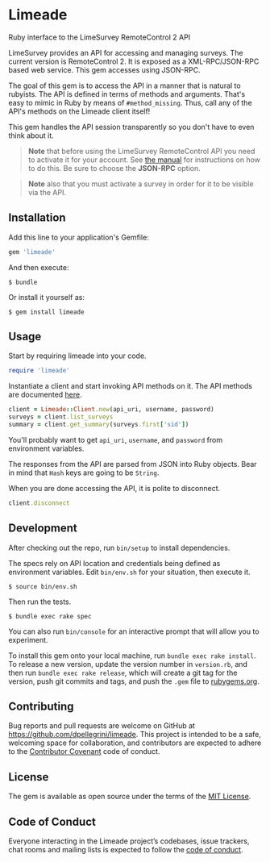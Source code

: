 # Limeade

Ruby interface to the LimeSurvey RemoteControl 2 API

LimeSurvey provides an API for accessing and managing surveys. The current version is RemoteControl 2.
It is exposed as a XML-RPC/JSON-RPC based web service. This gem accesses using JSON-RPC.

The goal of this gem is to access the API in a manner that is natural to rubyists. The API is defined in
terms of methods and arguments. That's easy to mimic in Ruby by means of `#method_missing`. Thus, call any
of the API's methods on the Limeade client itself!

This gem handles the API session transparently so you don't have to even think about it.

> __Note__ that before using the LimeSurvey RemoteControl API you need to activate it for your account. 
See [the manual](https://manual.limesurvey.org/RemoteControl_2_API#How_to_configure_LSRC2) for 
instructions on how to do this. Be sure to choose the **JSON-RPC** option.

> __Note__ also that you must activate a survey in order for it to be visible via the API.

## Installation

Add this line to your application's Gemfile:

```ruby
gem 'limeade'
```

And then execute:

    $ bundle

Or install it yourself as:

    $ gem install limeade

## Usage

Start by requiring limeade into your code.

``` ruby
require 'limeade'
```

Instantiate a client and start invoking API methods on it. The API methods are documented
 [here](https://api.limesurvey.org/classes/remotecontrol_handle.html).

```ruby
client = Limeade::Client.new(api_uri, username, password)
surveys = client.list_surveys
summary = client.get_summary(surveys.first['sid'])
```

You'll probably want to get `api_uri`, `username`, and `password` from environment variables.

The responses from the API are parsed from JSON into Ruby objects. Bear in mind that `Hash` keys are
 going to be `String`.

When you are done accessing the API, it is polite to disconnect.
```ruby
client.disconnect
```
 
## Development

After checking out the repo, run `bin/setup` to install dependencies.

The specs rely on API location and credentials being defined as environment variables. Edit `bin/env.sh`
for your situation, then execute it.

    $ source bin/env.sh

Then run the tests.

    $ bundle exec rake spec

You can also run `bin/console` for an interactive prompt that will allow you to experiment.

To install this gem onto your local machine, run `bundle exec rake install`. To release a new version,
update the version number in `version.rb`, and then run `bundle exec rake release`, which will create
a git tag for the version, push git commits and tags, and push the `.gem` file to
 [rubygems.org](https://rubygems.org).

## Contributing

Bug reports and pull requests are welcome on GitHub at https://github.com/dpellegrini/limeade. 
This project is intended to be a safe, welcoming space for collaboration, and contributors are
expected to adhere to the [Contributor Covenant](http://contributor-covenant.org) code of conduct.

## License

The gem is available as open source under the terms of the [MIT License](https://opensource.org/licenses/MIT).

## Code of Conduct

Everyone interacting in the Limeade project’s codebases, issue trackers, chat rooms and mailing lists is
expected to follow the [code of conduct](https://github.com/[USERNAME]/limeade/blob/master/CODE_OF_CONDUCT.md).
